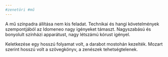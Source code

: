 ```yaml
---
#zenetöri #mű
---
```


A mű színpadra állítása nem kis feladat. Technikai és hangi követelmények szempontjából az Idomeneo nagy igényeket támaszt. Nagyszabású és bonyolult színházi apparátust, nagy létszámú kórust igényel.

Keletkezése egy hosszú folyamat volt, a darabot mostohán kezelték. Mozart szerint hosszú volt a szövegkönyv, a zenészek tehetségtelenek.